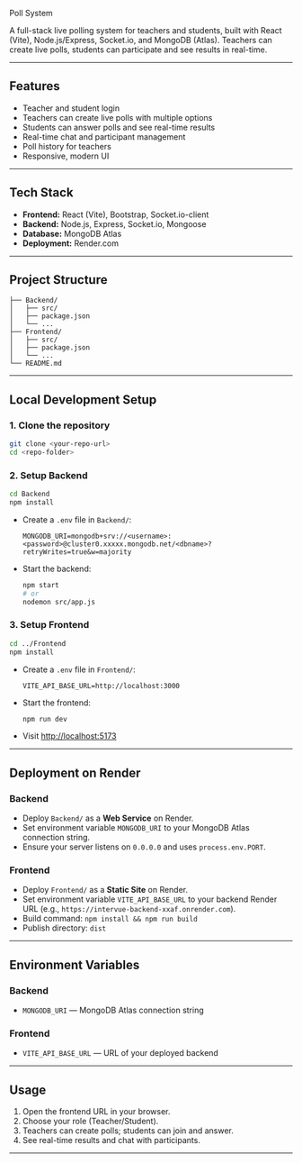 Poll System

A full-stack live polling system for teachers and students, built with React (Vite), Node.js/Express, Socket.io, and MongoDB (Atlas). Teachers can create live polls, students can participate and see results in real-time.

---

## Features
- Teacher and student login
- Teachers can create live polls with multiple options
- Students can answer polls and see real-time results
- Real-time chat and participant management
- Poll history for teachers
- Responsive, modern UI

---

## Tech Stack
- **Frontend:** React (Vite), Bootstrap, Socket.io-client
- **Backend:** Node.js, Express, Socket.io, Mongoose
- **Database:** MongoDB Atlas
- **Deployment:** Render.com

---

## Project Structure
```
├── Backend/
│   ├── src/
│   ├── package.json
│   └── ...
├── Frontend/
│   ├── src/
│   ├── package.json
│   └── ...
└── README.md
```

---

## Local Development Setup

### 1. **Clone the repository**
```sh
git clone <your-repo-url>
cd <repo-folder>
```

### 2. **Setup Backend**
```sh
cd Backend
npm install
```
- Create a `.env` file in `Backend/`:
  ```
  MONGODB_URI=mongodb+srv://<username>:<password>@cluster0.xxxxx.mongodb.net/<dbname>?retryWrites=true&w=majority
  ```
- Start the backend:
  ```sh
  npm start
  # or
  nodemon src/app.js
  ```

### 3. **Setup Frontend**
```sh
cd ../Frontend
npm install
```
- Create a `.env` file in `Frontend/`:
  ```
  VITE_API_BASE_URL=http://localhost:3000
  ```
- Start the frontend:
  ```sh
  npm run dev
  ```
- Visit [http://localhost:5173](http://localhost:5173)

---

## Deployment on Render

### **Backend**
- Deploy `Backend/` as a **Web Service** on Render.
- Set environment variable `MONGODB_URI` to your MongoDB Atlas connection string.
- Ensure your server listens on `0.0.0.0` and uses `process.env.PORT`.

### **Frontend**
- Deploy `Frontend/` as a **Static Site** on Render.
- Set environment variable `VITE_API_BASE_URL` to your backend Render URL (e.g., `https://intervue-backend-xxaf.onrender.com`).
- Build command: `npm install && npm run build`
- Publish directory: `dist`

---

## Environment Variables

### **Backend**
- `MONGODB_URI` — MongoDB Atlas connection string

### **Frontend**
- `VITE_API_BASE_URL` — URL of your deployed backend

---

## Usage
1. Open the frontend URL in your browser.
2. Choose your role (Teacher/Student).
3. Teachers can create polls; students can join and answer.
4. See real-time results and chat with participants.

---



